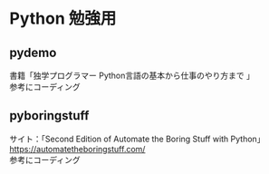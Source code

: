 # Python 勉強用
## pydemo
書籍「独学プログラマー Python言語の基本から仕事のやり方まで 」
<br>
参考にコーディング

## pyboringstuff
サイト：「Second Edition of Automate the Boring Stuff with Python」
<br>
<https://automatetheboringstuff.com/>
<br>
参考にコーディング
